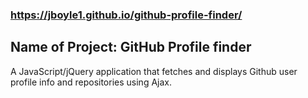 ### https://jboyle1.github.io/github-profile-finder/

## Name of Project: GitHub Profile finder

A JavaScript/jQuery application that fetches and displays Github user profile info and repositories using Ajax.